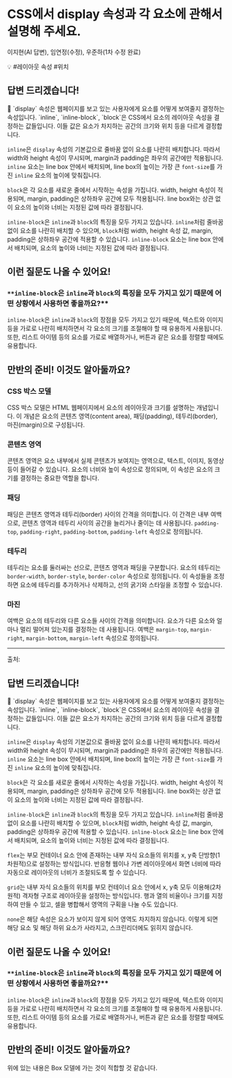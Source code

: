# CSS에서 display 속성과 각 요소에 관해서 설명해 주세요.

이지현(AI 답변), 임연정(수정), 우준하(1차 수정 완료)

💡 #레이아웃 속성 #위치

## **답변 드리겠습니다!**

<aside>
📌 `display` 속성은 웹페이지를 보고 있는 사용자에게 요소를 어떻게 보여줄지 결정하는 속성입니다. `inline`, `inline-block`, `block`은 CSS에서 요소의 레이아웃 속성을 결정하는 값들입니다. 이들 값은 요소가 차지하는 공간의 크기와 위치 등을 다르게 결정합니다.

</aside>

`inline`은 `display` 속성의 기본값으로 줄바꿈 없이 요소를 나란히 배치합니다. 따라서 width와 height 속성이 무시되며, margin과 padding은 좌우의 공간에만 적용됩니다. `inline` 요소는 line box 안에서 배치되며, line box의 높이는 가장 큰 `font-size`를 가진 `inline` 요소의 높이에 맞춰집니다.

`block`은 각 요소를 새로운 줄에서 시작하는 속성을 가집니다. width, height 속성이 적용되며, margin, padding은 상하좌우 공간에 모두 적용됩니다. line box와는 상관 없이 요소의 높이와 너비는 지정된 값에 따라 결정됩니다.

`inline-block`은 `inline`과 `block`의 특징을 모두 가지고 있습니다. `inline`처럼 줄바꿈 없이 요소를 나란히 배치할 수 있으며, `block`처럼 width, height 속성 값, margin, padding은 상하좌우 공간에 적용할 수 있습니다. `inline-block` 요소는 line box 안에서 배치되며, 요소의 높이와 너비는 지정된 값에 따라 결정됩니다.

## **이런 질문도 나올 수 있어요!**

### `**inline-block`은 `inline`과 `block`의 특징을 모두 가지고 있기 때문에 어떤 상황에서 사용하면 좋을까요?**

`inline-block`은 `inline`과 `block`의 장점을 모두 가지고 있기 때문에, 텍스트와 이미지 등을 가로로 나란히 배치하면서 각 요소의 크기를 조절해야 할 때 유용하게 사용됩니다. 또한, 리스트 아이템 등의 요소를 가로로 배열하거나, 버튼과 같은 요소를 정렬할 때에도 유용합니다.

## **만반의 준비! 이것도 알아둘까요?**

### **CSS 박스 모델**

CSS 박스 모델은 HTML 웹페이지에서 요소의 레이아웃과 크기를 설명하는 개념입니다. 이 개념은 요소의 콘텐츠 영역(content area), 패딩(padding), 테두리(border), 마진(margin)으로 구성됩니다.

### **콘텐츠 영역**

콘텐츠 영역은 요소 내부에서 실제 콘텐츠가 보여지는 영역으로, 텍스트, 이미지, 동영상 등이 들어갈 수 있습니다. 요소의 너비와 높이 속성으로 정의되며, 이 속성은 요소의 크기를 결정하는 중요한 역할을 합니다.

### **패딩**

패딩은 콘텐츠 영역과 테두리(border) 사이의 간격을 의미합니다. 이 간격은 내부 여백으로, 콘텐츠 영역과 테두리 사이의 공간을 늘리거나 줄이는 데 사용됩니다. `padding-top`, `padding-right`, `padding-bottom`, `padding-left` 속성으로 정의됩니다.

### **테두리**

테두리는 요소를 둘러싸는 선으로, 콘텐츠 영역과 패딩을 구분합니다. 요소의 테두리는 `border-width`, `border-style`, `border-color` 속성으로 정의됩니다. 이 속성들을 조정하면 요소에 테두리를 추가하거나 삭제하고, 선의 굵기와 스타일을 조정할 수 있습니다.

### **마진**

여백은 요소의 테두리와 다른 요소들 사이의 간격을 의미합니다. 요소가 다른 요소와 얼마나 멀리 떨어져 있는지를 결정하는 데 사용됩니다. 여백은 `margin-top`, `margin-right`, `margin-bottom`, `margin-left` 속성으로 정의됩니다.

---

출처: 

## **답변 드리겠습니다!**

<aside>
📌 `display` 속성은 웹페이지를 보고 있는 사용자에게 요소를 어떻게 보여줄지 결정하는 속성입니다. `inline`, `inline-block`, `block`은 CSS에서 요소의 레이아웃 속성을 결정하는 값들입니다. 이들 값은 요소가 차지하는 공간의 크기와 위치 등을 다르게 결정합니다.

</aside>

`inline`은 `display` 속성의 기본값으로 줄바꿈 없이 요소를 나란히 배치합니다. 따라서 width와 height 속성이 무시되며, margin과 padding은 좌우의 공간에만 적용됩니다. `inline` 요소는 line box 안에서 배치되며, line box의 높이는 가장 큰 `font-size`를 가진 `inline` 요소의 높이에 맞춰집니다.

`block`은 각 요소를 새로운 줄에서 시작하는 속성을 가집니다. width, height 속성이 적용되며, margin, padding은 상하좌우 공간에 모두 적용됩니다. line box와는 상관 없이 요소의 높이와 너비는 지정된 값에 따라 결정됩니다.

`inline-block`은 `inline`과 `block`의 특징을 모두 가지고 있습니다. `inline`처럼 줄바꿈 없이 요소를 나란히 배치할 수 있으며, `block`처럼 width, height 속성 값, margin, padding은 상하좌우 공간에 적용할 수 있습니다. `inline-block` 요소는 line box 안에서 배치되며, 요소의 높이와 너비는 지정된 값에 따라 결정됩니다.

`flex`는 부모 컨테이너 요소 안에 존재하는 내부 자식 요소들의 위치를 x, y축 단방향(1차원적)으로 설정하는 방식입니다. 반응형 웹이나 가변 레이아웃에서 화면 너비에 따라 자동으로 레이아웃의 너비가 조절되도록 할 수 있습니다.

`grid`는 내부 자식 요소들의 위치를 부모 컨테이너 요소 안에서 x, y축 모두 이용해(2차원적) 격자형 구조로 레이아웃을 설정하는 방식입니다. 행과 열의 비율이나 크기를 지정하여 만들 수 있고, 셀을 병합해서 영역의 구획을 나눌 수도 있습니다.

`none`은 해당 속성은 요소가 보이지 않게 되어 영역도 차지하지 않습니다. 이렇게 되면 해당 요소 및 해당 하위 요소가 사라지고, 스크린리더에도 읽히지 않습니다.

## **이런 질문도 나올 수 있어요!**

### `**inline-block`은 `inline`과 `block`의 특징을 모두 가지고 있기 때문에 어떤 상황에서 사용하면 좋을까요?**

`inline-block`은 `inline`과 `block`의 장점을 모두 가지고 있기 때문에, 텍스트와 이미지 등을 가로로 나란히 배치하면서 각 요소의 크기를 조절해야 할 때 유용하게 사용됩니다. 또한, 리스트 아이템 등의 요소를 가로로 배열하거나, 버튼과 같은 요소를 정렬할 때에도 유용합니다.

## **만반의 준비! 이것도 알아둘까요?**

위에 있는 내용은 Box 모델에 가는 것이 적합할 것 같습니다.